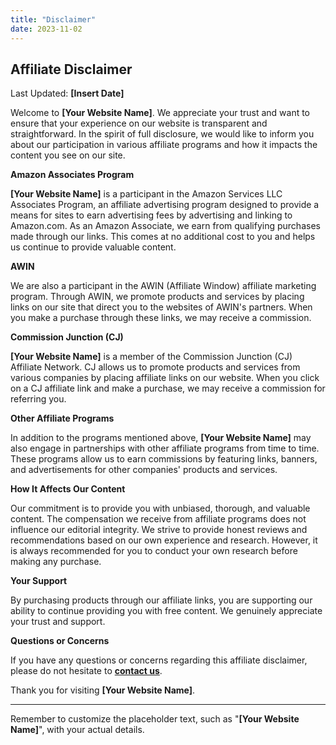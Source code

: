 ```yaml
---
title: "Disclaimer"
date: 2023-11-02
---
```


## Affiliate Disclaimer

Last Updated: **\[Insert Date\]**

Welcome to **\[Your Website Name\]**. We appreciate your trust and want to ensure that your experience on our website is transparent and straightforward. In the spirit of full disclosure, we would like to inform you about our participation in various affiliate programs and how it impacts the content you see on our site.

**Amazon Associates Program**

**\[Your Website Name\]** is a participant in the Amazon Services LLC Associates Program, an affiliate advertising program designed to provide a means for sites to earn advertising fees by advertising and linking to Amazon.com. As an Amazon Associate, we earn from qualifying purchases made through our links. This comes at no additional cost to you and helps us continue to provide valuable content.

**AWIN**

We are also a participant in the AWIN (Affiliate Window) affiliate marketing program. Through AWIN, we promote products and services by placing links on our site that direct you to the websites of AWIN's partners. When you make a purchase through these links, we may receive a commission.

**Commission Junction (CJ)**

**\[Your Website Name\]** is a member of the Commission Junction (CJ) Affiliate Network. CJ allows us to promote products and services from various companies by placing affiliate links on our website. When you click on a CJ affiliate link and make a purchase, we may receive a commission for referring you.

**Other Affiliate Programs**

In addition to the programs mentioned above, **\[Your Website Name\]** may also engage in partnerships with other affiliate programs from time to time. These programs allow us to earn commissions by featuring links, banners, and advertisements for other companies' products and services.

**How It Affects Our Content**

Our commitment is to provide you with unbiased, thorough, and valuable content. The compensation we receive from affiliate programs does not influence our editorial integrity. We strive to provide honest reviews and recommendations based on our own experience and research. However, it is always recommended for you to conduct your own research before making any purchase.

**Your Support**

By purchasing products through our affiliate links, you are supporting our ability to continue providing you with free content. We genuinely appreciate your trust and support.

**Questions or Concerns**

If you have any questions or concerns regarding this affiliate disclaimer, please do not hesitate to [**contact us**](/contact/).

Thank you for visiting **\[Your Website Name\]**.

* * *

Remember to customize the placeholder text, such as "**\[Your Website Name\]**", with your actual details.

